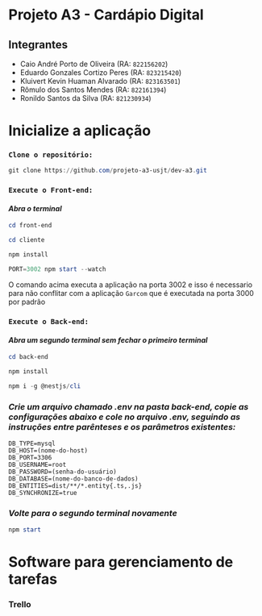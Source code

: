 # Projeto A3 - Cardápio Digital

## Integrantes

- Caio André Porto de Oliveira (RA: `822156202`)
- Eduardo Gonzales Cortizo Peres (RA: `823215420`)
- Kluivert Kevin Huaman Alvarado (RA: `823163501`)
- Rômulo dos Santos Mendes (RA: `822161394`)
- Ronildo Santos da Silva (RA: `821230934`)

# Inicialize a aplicação

### `Clone o repositório:`

```powershell
git clone https://github.com/projeto-a3-usjt/dev-a3.git
```

### `Execute o Front-end:`

#### _Abra o terminal_

```powershell
cd front-end
```

```powershell
cd cliente
```

```powershell
npm install
```

```powershell
PORT=3002 npm start --watch
```

O comando acima executa a aplicação na porta 3002 e isso é necessario para não conflitar com a aplicação `Garcom` que é executada na porta 3000 por padrão

### `Execute o Back-end:`

#### _Abra um segundo terminal sem fechar o primeiro terminal_

```powershell
cd back-end
```

```powershell
npm install
```

```powershell
npm i -g @nestjs/cli
```

### _Crie um arquivo chamado .env na pasta back-end, copie as configurações abaixo e cole no arquivo .env, seguindo as instruções entre parênteses e os parâmetros existentes:_

```
DB_TYPE=mysql
DB_HOST=(nome-do-host)
DB_PORT=3306
DB_USERNAME=root
DB_PASSWORD=(senha-do-usuário)
DB_DATABASE=(nome-do-banco-de-dados)
DB_ENTITIES=dist/**/*.entity{.ts,.js}
DB_SYNCHRONIZE=true
```

### _Volte para o segundo terminal novamente_

```powershell
npm start
```

# Software para gerenciamento de tarefas

### Trello
